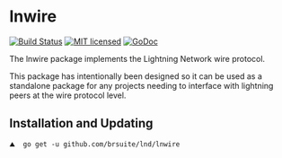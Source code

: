 lnwire
======

[![Build Status](http://img.shields.io/travis/brsuite/lnd.svg)](https://travis-ci.org/brsuite/lnd) 
[![MIT licensed](https://img.shields.io/badge/license-MIT-blue.svg)](https://github.com/brsuite/lnd/blob/master/LICENSE)
[![GoDoc](https://img.shields.io/badge/godoc-reference-blue.svg)](http://godoc.org/github.com/brsuite/lnd/lnwire)

The lnwire package implements the Lightning Network wire protocol.

This package has intentionally been designed so it can be used as a standalone
package for any projects needing to interface with lightning peers at the wire
protocol level.

## Installation and Updating

```shell
⛰  go get -u github.com/brsuite/lnd/lnwire
```

